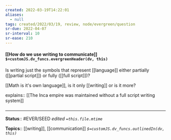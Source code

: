 ```yaml
---
created: 2022-03-19T14:22:01 
aliases:
  - null
tags: created/2022/03/19, review, node/evergreen/question
sr-due: 2022-04-07
sr-interval: 10
sr-ease: 210
---
```


#### [[How do we use writing to communicate]] `$=customJS.dv_funcs.evergreenHeader(dv, this)`

Is writing just the symbols that represent [[language]] either partially ([[partial script]]) or fully ([[full script]])?

[[Math is it's own language]], is it only [[writing]] or is it more?

explains:: [[The Inca empire was maintained without a full script writing system]]

### <hr class="footnote"/>

**Status**:: #EVER/SEED 
*edited `=this.file.mtime`*

**Topics**:: [[writing]], [[communication]]
*`$=customJS.dv_funcs.outlinedIn(dv, this)`*
